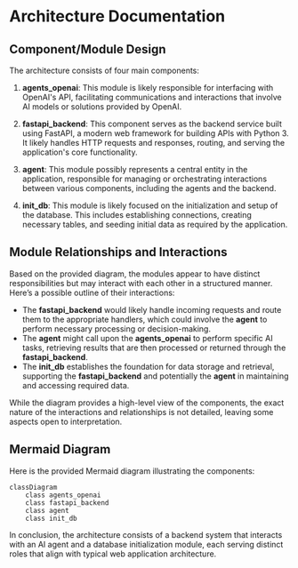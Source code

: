 # Architecture Documentation

## Component/Module Design

The architecture consists of four main components:

1. **agents_openai**: This module is likely responsible for interfacing with OpenAI's API, facilitating communications and interactions that involve AI models or solutions provided by OpenAI.

2. **fastapi_backend**: This component serves as the backend service built using FastAPI, a modern web framework for building APIs with Python 3. It likely handles HTTP requests and responses, routing, and serving the application's core functionality.

3. **agent**: This module possibly represents a central entity in the application, responsible for managing or orchestrating interactions between various components, including the agents and the backend.

4. **init_db**: This module is likely focused on the initialization and setup of the database. This includes establishing connections, creating necessary tables, and seeding initial data as required by the application.

## Module Relationships and Interactions

Based on the provided diagram, the modules appear to have distinct responsibilities but may interact with each other in a structured manner. Here’s a possible outline of their interactions:

- The **fastapi_backend** would likely handle incoming requests and route them to the appropriate handlers, which could involve the **agent** to perform necessary processing or decision-making.
- The **agent** might call upon the **agents_openai** to perform specific AI tasks, retrieving results that are then processed or returned through the **fastapi_backend**.
- The **init_db** establishes the foundation for data storage and retrieval, supporting the **fastapi_backend** and potentially the **agent** in maintaining and accessing required data.

While the diagram provides a high-level view of the components, the exact nature of the interactions and relationships is not detailed, leaving some aspects open to interpretation.

## Mermaid Diagram

Here is the provided Mermaid diagram illustrating the components:

```mermaid
classDiagram
    class agents_openai
    class fastapi_backend
    class agent
    class init_db
```

In conclusion, the architecture consists of a backend system that interacts with an AI agent and a database initialization module, each serving distinct roles that align with typical web application architecture.